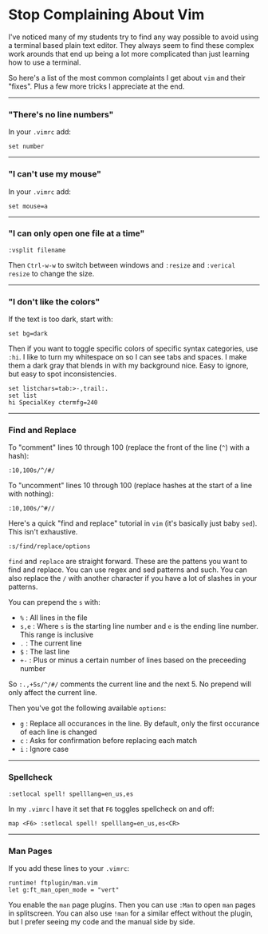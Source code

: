 # Stop Complaining About Vim

I've noticed many of my students try to find any way possible to avoid using a
terminal based plain text editor. They always seem to find these complex work
arounds that end up being a lot more complicated than just learning how to use
a terminal.

So here's a list of the most common complaints I get about `vim` and their
"fixes". Plus a few more tricks I appreciate at the end.

---

### "There's no line numbers"

In your `.vimrc` add:

```
set number
```

---

### "I can't use my mouse"

In your `.vimrc` add:

```
set mouse=a
```

---

### "I can only open one file at a time"

```
:vsplit filename
```

Then `Ctrl-w-w` to switch between windows and `:resize` and `:verical resize` to
change the size.

---

### "I don't like the colors"

If the text is too dark, start with:

```
set bg=dark
```

Then if you want to toggle specific colors of specific syntax categories, use
`:hi`. I like to turn my whitespace on so I can see tabs and spaces. I make them
a dark gray that blends in with my background nice. Easy to ignore, but easy to
spot inconsistencies.

```
set listchars=tab:>-,trail:.
set list
hi SpecialKey ctermfg=240
```

---

### Find and Replace

To "comment" lines 10 through 100 (replace the front of the line (`^`) with a
hash):

```
:10,100s/^/#/
```

To "uncomment" lines 10 through 100 (replace hashes at the start of a line with
nothing):

```
:10,100s/^#//
```

Here's a quick "find and replace" tutorial in `vim` (it's basically just baby
`sed`). This isn't exhaustive.

```
:s/find/replace/options
```

`find` and `replace` are straight forward. These are the pattens you want to
find and replace. You can use regex and sed patterns and such. You can also
replace the `/` with another character if you have a lot of slashes in your
patterns.

You can prepend the `s` with:

- `%` : All lines in the file
- `s,e` : Where `s` is the starting line number and `e` is the ending line
	number. This range is inclusive
- `.` : The current line
- `$` : The last line
- `+-` : Plus or minus a certain number of lines based on the preceeding number

So `:.,+5s/^/#/` comments the current line and the next 5. No prepend will only
affect the current line.

Then you've got the following available `options`:

- `g` : Replace all occurances in the line. By default, only the first occurance
	of each line is changed
- `c` : Asks for confirmation before replacing each match
- `i` : Ignore case

---

### Spellcheck

```
:setlocal spell! spelllang=en_us,es
```

In my `.vimrc` I have it set that `F6` toggles spellcheck on and off:

```
map <F6> :setlocal spell! spelllang=en_us,es<CR>
```

---

### Man Pages

If you add these lines to your `.vimrc`:

```
runtime! ftplugin/man.vim
let g:ft_man_open_mode = "vert"
```

You enable the `man` page plugins. Then you can use `:Man` to open `man` pages
in splitscreen. You can also use `!man` for a similar effect without the plugin,
but I prefer seeing my code and the manual side by side.


